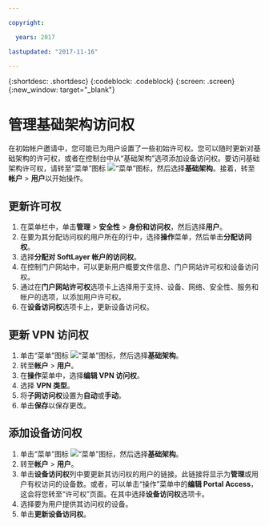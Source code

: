 ```yaml
---

copyright:

  years: 2017

lastupdated: "2017-11-16"

---
```


{:shortdesc: .shortdesc}
{:codeblock: .codeblock}
{:screen: .screen}
{:new_window: target="_blank"}

# 管理基础架构访问权

在初始帐户邀请中，您可能已为用户设置了一些初始许可权。您可以随时更新对基础架构的许可权，或者在控制台中从“基础架构”选项添加设备访问权。要访问基础架构许可权，请转至“菜单”图标 ![“菜单”图标](../icons/icon_hamburger.svg)，然后选择**基础架构**。接着，转至**帐户** &gt; **用户**以开始操作。

## 更新许可权

1. 在菜单栏中，单击**管理** &gt; **安全性** &gt; **身份和访问权**，然后选择**用户**。
2. 在要为其分配访问权的用户所在的行中，选择**操作**菜单，然后单击**分配访问权**。
3. 选择**分配对 SoftLayer 帐户的访问权**。
4. 在控制门户网站中，可以更新用户概要文件信息、门户网站许可权和设备访问权。
5. 通过在**门户网站许可权**选项卡上选择用于支持、设备、网络、安全性、服务和帐户的选项，以添加用户许可权。
6. 在**设备访问权**选项卡上，更新设备访问权。

## 更新 VPN 访问权

1. 单击“菜单”图标 ![“菜单”图标](../icons/icon_hamburger.svg)，然后选择**基础架构**。
2. 转至**帐户** &gt; **用户**。
3. 在**操作**菜单中，选择**编辑 VPN 访问权**。
4. 选择 **VPN 类型**。
5. 将**子网访问权**设置为**自动**或**手动**。
6. 单击**保存**以保存更改。

## 添加设备访问权

1. 单击“菜单”图标 ![“菜单”图标](../icons/icon_hamburger.svg)，然后选择**基础架构**。
2. 转至**帐户** &gt; **用户**。
3. 单击**设备访问权**列中要更新其访问权的用户的链接。此链接将显示为**管理**或用户有权访问的设备数。或者，可以单击“操作”菜单中的**编辑 Portal Access**，这会将您转至“许可权”页面。在其中选择**设备访问权**选项卡。 
4. 选择要为用户提供其访问权的设备。
5. 单击**更新设备访问权**。






